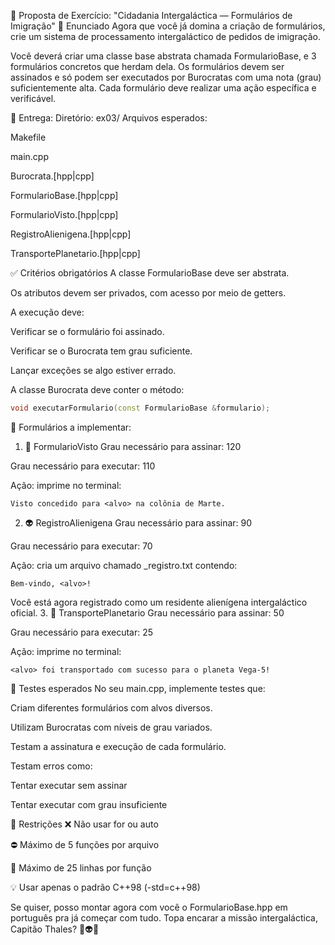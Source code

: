 🌌 Proposta de Exercício:
"Cidadania Intergaláctica — Formulários de Imigração"
📝 Enunciado
Agora que você já domina a criação de formulários, crie um sistema de processamento intergaláctico de pedidos de imigração.

Você deverá criar uma classe base abstrata chamada FormularioBase, e 3 formulários concretos que herdam dela.
Os formulários devem ser assinados e só podem ser executados por Burocratas com uma nota (grau) suficientemente alta.
Cada formulário deve realizar uma ação específica e verificável.

📁 Entrega:
Diretório: ex03/
Arquivos esperados:

Makefile

main.cpp

Burocrata.[hpp|cpp]

FormularioBase.[hpp|cpp]

FormularioVisto.[hpp|cpp]

RegistroAlienigena.[hpp|cpp]

TransportePlanetario.[hpp|cpp]

✅ Critérios obrigatórios
A classe FormularioBase deve ser abstrata.

Os atributos devem ser privados, com acesso por meio de getters.

A execução deve:

Verificar se o formulário foi assinado.

Verificar se o Burocrata tem grau suficiente.

Lançar exceções se algo estiver errado.

A classe Burocrata deve conter o método:

```cpp
void executarFormulario(const FormularioBase &formulario);
```
📄 Formulários a implementar:
1. 🛂 FormularioVisto
Grau necessário para assinar: 120

Grau necessário para executar: 110

Ação: imprime no terminal:

```php-template
Visto concedido para <alvo> na colônia de Marte.
```
2. 👽 RegistroAlienigena
Grau necessário para assinar: 90

Grau necessário para executar: 70

Ação: cria um arquivo chamado <alvo>_registro.txt contendo:

```php-template
Bem-vindo, <alvo>!
```
Você está agora registrado como um residente alienígena intergaláctico oficial.
3. 🚀 TransportePlanetario
Grau necessário para assinar: 50

Grau necessário para executar: 25

Ação: imprime no terminal:

```php-template
<alvo> foi transportado com sucesso para o planeta Vega-5!
```
🧪 Testes esperados
No seu main.cpp, implemente testes que:

Criam diferentes formulários com alvos diversos.

Utilizam Burocratas com níveis de grau variados.

Testam a assinatura e execução de cada formulário.

Testam erros como:

Tentar executar sem assinar

Tentar executar com grau insuficiente

🚫 Restrições
❌ Não usar for ou auto

⛔ Máximo de 5 funções por arquivo

📏 Máximo de 25 linhas por função

💡 Usar apenas o padrão C++98 (-std=c++98)

Se quiser, posso montar agora com você o FormularioBase.hpp em português pra já começar com tudo.
Topa encarar a missão intergaláctica, Capitão Thales? 🚀👽✨

